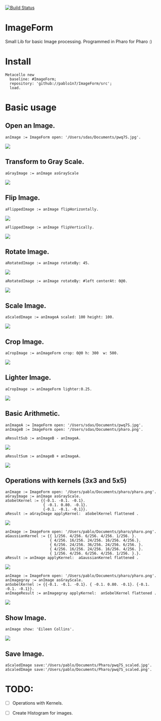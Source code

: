 [![Build Status](https://travis-ci.org/pablo1n7/ImageForm.svg?branch=master)](https://travis-ci.org/pablo1n7/ImageForm)

# ImageForm

Small Lib for basic Image processing. Programmed in Pharo for Pharo :) 

# Install

```smalltalk
Metacello new
  baseline: #ImageForm;
  repository: 'github://pablo1n7/ImageForm/src';
  load.
```

# Basic usage

## Open an Image.

```smalltalk
anImage := ImageForm open: '/Users/sdas/Documents/pwq7S.jpg'.
```
![](https://raw.githubusercontent.com/pablo1n7/ImageForm/master/examples/pwq7S.jpg)

## Transform to Gray Scale.
```smalltalk
aGrayImage := anImage asGrayScale
```
![](https://raw.githubusercontent.com/pablo1n7/ImageForm/master/examples/pwq7S_gray.jpg)


## Flip Image.
```smalltalk
aFlippedImage := anImage flipHorizontally.
```
![](https://raw.githubusercontent.com/pablo1n7/ImageForm/master/examples/pwq7S_flipHorizontally.jpg)

```smalltalk
aFlippedImage := anImage flipVertically.
```
![](https://raw.githubusercontent.com/pablo1n7/ImageForm/master/examples/pwq7S_flipVertically.jpg)


## Rotate Image.
```smalltalk
aRotatedImage := anImage rotateBy: 45.
```
![](https://raw.githubusercontent.com/pablo1n7/ImageForm/master/examples/pwq7S_rotated45.jpg)

```smalltalk
aRotatedImage := anImage rotateBy: #left centerAt: 0@0. 
```
![](https://raw.githubusercontent.com/pablo1n7/ImageForm/master/examples/pwq7S_rotatedLeft.jpg)


## Scale Image.
```smalltalk
aScaledImage := anImageA scaled: 100 height: 100. 
```
![](https://raw.githubusercontent.com/pablo1n7/ImageForm/master/examples/pwq7S_scaled.jpg)


## Crop Image.
```smalltalk
aCropImage := anImageForm crop: 0@0 h: 300  w: 500.
```
![](https://raw.githubusercontent.com/pablo1n7/ImageForm/master/examples/pwq7S_crop.jpg)

## Lighter Image.
```smalltalk
aCropImage := anImageForm lighter:0.25.
```
![](https://raw.githubusercontent.com/pablo1n7/ImageForm/master/examples/pwq7S_lighter.jpg)

## Basic Arithmetic.
```smalltalk
anImageA := ImageForm open: '/Users/sdas/Documents/pwq7S.jpg'.
anImageB := ImageForm open: '/Users/sdas/Documents/pharo.png'.

aResultSub := anImageB - anImageA.
```
![](https://raw.githubusercontent.com/pablo1n7/ImageForm/master/examples/pwq7S_sub.png)

```smalltalk
aResultSum := anImageB + anImageA.
```
![](https://raw.githubusercontent.com/pablo1n7/ImageForm/master/examples/pwq7S_sum.png)

## Operations with kernels (3x3 and 5x5)

```smalltalk
anImage := ImageForm open: '/Users/pablo/Documents/pharo/pharo.png'.
aGrayImage := anImage asGrayScale.
aSobelKernel := {{-0.1. -0.1. -0.1}. 
				 { -0.1. 0.80. -0.1}. 
				 {-0.1. -0.1. -0.1}}.
aResult := aGrayImage applyKernel:  aSobelKernel flattened .
```
![](https://raw.githubusercontent.com/pablo1n7/ImageForm/master/examples/pharo_sobel.png)


```smalltalk
anImage := ImageForm open: '/Users/pablo/Documents/pharo/pharo.png'.
aGaussianKernel := {{ 1/256. 4/256. 6/256. 4/256. 1/256. }. 
					{ 4/256. 16/256. 24/256. 16/256. 4/256.}. 
					{ 6/256. 24/256. 36/256. 24/256. 6/256. }. 
					{ 4/256. 16/256. 24/256. 16/256. 4/256. }. 
					{ 1/256. 4/256. 6/256. 4/256. 1/256. }.}.
aResult := anImage applyKernel:  aGaussianKernel flattened .
```
![](https://raw.githubusercontent.com/pablo1n7/ImageForm/master/examples/pwq7S_gaussian.png)

```smalltalk
anImage := ImageForm open: '/Users/pablo/Documents/pharo/pharo.png'.
anImagegray := anImage asGrayScale.
anSobelKernel := {{-0.1. -0.1. -0.1}. { -0.1. 0.80. -0.1}. {-0.1. -0.1. -0.1}}.
anImageResult := anImagegray applyKernel:  anSobelKernel flattened .
```
![](https://raw.githubusercontent.com/pablo1n7/ImageForm/master/examples/pharo_sobel.png)




## Show Image.
```smalltalk
anImage show: 'Eileen Collins'.
```
![](https://raw.githubusercontent.com/pablo1n7/ImageForm/master/examples/show.jpg)

## Save Image.
```smalltalk
aScaledImage save:'/Users/pablo/Documents/Pharo/pwq7S_scaled.jpg'.
aScaledImage save:'/Users/pablo/Documents/Pharo/pwq7S_scaled.png'.
```


# TODO: 
* [ ] Operations with Kernels.
* [ ] Create Histogram for images.

